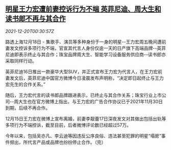<!--1639962062000-->
[明星王力宏遭前妻控诉行为不端 英菲尼迪、周大生和读书郎不再与其合作](https://cn.reuters.com/article/starwangleehom1218-sat-idCNKBS2IZ00V)
------

<div><i>2021-12-20T00:30:57Z</i></div><p>路透上海12月18日 - 集歌手、演员等多种身份于一身的明星--王力宏周五晚间遭前妻发文控诉多项行为不端，官宣其代言人身份仅逾一天的日产旗下高端品牌--英菲尼迪即表示终止与其合作；珠宝品牌周大生、智能学习设备服务供应商--读书郎亦采取同样行动。</p><p>英菲尼迪16日推出一款豪华大型SUV，并正式宣布王力宏为代言人，在王力宏前妻发文后，英菲尼迪中国官方微博今日凌晨发布声明称，“决定即日起终止与王力宏先生的合作关系。”</p><p>随后，王力宏代言的读书郎品牌跟进表示，已终止与其合作关系；珠宝行业上市公司--周大生也在官方微博上指出，与王力宏的广告合作协议已于2021年11月30日到期，后续不再合作。</p><p>12月15日王力宏在微博上宣布离婚，前妻李靓蕾17日深夜发文对其做出包括出轨等多项行为不端控诉，截至目前，后者微博评论数已经超过57万。</p><p>今年以来，包括吴亦凡、李云迪等因违反公序良俗、违法甚至犯罪的明星“塌房”事件频出，所代言产品或品牌也纷纷停止合作。（完）</p>
